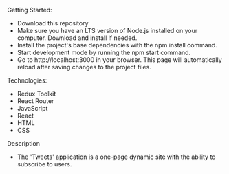 

Getting Started:
- Download this repository
- Make sure you have an LTS version of Node.js installed on your computer. Download and install if needed.
- Install the project's base dependencies with the npm install command.
- Start development mode by running the npm start command.
- Go to http://localhost:3000 in your browser. This page will automatically reload after saving changes to the project files.

Technologies:
- Redux Toolkit
- React Router
- JavaScript
- React
- HTML
- CSS


Description
- The 'Tweets' application is a one-page dynamic site with the ability to subscribe to users.

